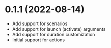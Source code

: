 # 0.1.1 (2022-08-14)
* Add support for scenarios
* Add support for launch (activate) arguments
* Add support for duration customization
* Initial support for actions
